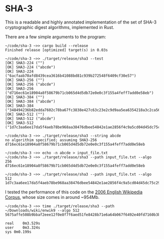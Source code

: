 # SHA-3

This is a readable and highly annotated implementation of the set of SHA-3 cryptographic digest algorithms, implemented in Rust.

There are a few simple arguments to the program:

    ~/code/sha-3 ~>> cargo build --release
    Finished release [optimized] target(s) in 0.03s

    ~/code/sha-3 ~>> ./target/release/sha3 --test
    [OK] SHA3-224 ("")
    [OK] SHA3-224 ("abcde")
    [OK] SHA3-224 ("6acfaab70afd8439cea3616b41088bd81c939b272548f6409cf30e57")
    [OK] SHA3-256 ("")
    [OK] SHA3-256 ("abcde")
    [OK] SHA3-256 ("d716ec61e18904a8f58679b71cb065d4d5db72e0e0c3f155a4feff7add0e58eb")
    [OK] SHA3-384 ("")
    [OK] SHA3-384 ("abcde")
    [OK] SHA3-384 ("348494236b82edda7602c78ba67fc3838e427c63c23e2c9d9aa5ea6354218a3c2ca564679acabf3ac6bf5378047691c4")
    [OK] SHA3-512 ("")
    [OK] SHA3-512 ("abcde")
    [OK] SHA3-512 ("1d7c3aa6ee17da5f4aeb78be968aa38476dbee54842e1ae2856f4c9a5cd04d45dc75c2902182b07c130ed582d476995b502b8777ccf69f60574471600386639b")

    ~/code/sha-3 ~>> ./target/release/sha3 --string abcde
    no algorithim specified; assuming SHA3-256
    d716ec61e18904a8f58679b71cb065d4d5db72e0e0c3f155a4feff7add0e58eb

    ~/code/sha-3 ~>> echo -n abcde > input_file.txt
    ~/code/sha-3 ~>> ./target/release/sha3 --path input_file.txt --algo 256
    d716ec61e18904a8f58679b71cb065d4d5db72e0e0c3f155a4feff7add0e58eb

    ~/code/sha-3 ~>> ./target/release/sha3 --path input_file.txt --algo 512
    1d7c3aa6ee17da5f4aeb78be968aa38476dbee54842e1ae2856f4c9a5cd04d45dc75c2902182b07c130ed582d476995b502b8777ccf69f60574471600386639b

I tested the performance of this code on the [2006 English Wikipedia Corpus](http://mattmahoney.net/dc/textdata.html), whose size comes in around ~954Mb.

    ~/code/sha-3 ~>> time ./target/release/sha3 --path ~/Downloads/wiki/enwik9 --algo 512
    5675affe508b9bbaf2eee12f0e8f7f6aed51fe8428b71e6a64b067f6492e40fd7160b3b19eff2dff3056487e3aeccd3c94f5cc81732c5cb9ced7641978eef2f4

    real	0m3.529s
    user	0m3.324s
    sys	0m0.199s
